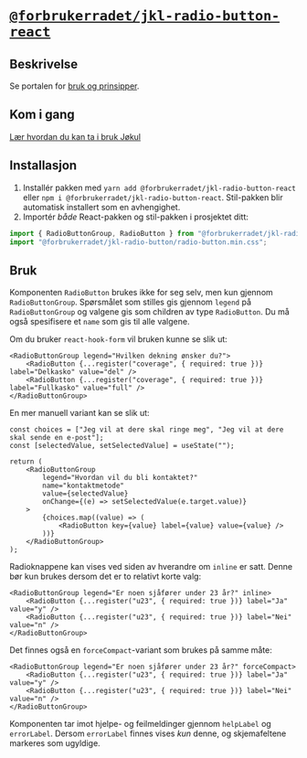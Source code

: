 # [`@forbrukerradet/jkl-radio-button-react`](hhttps://jokul.fremtind.no/komponenter/radiobutton)

## Beskrivelse

Se portalen for [bruk og prinsipper](hhttps://jokul.fremtind.no/komponenter/radiobutton).

## Kom i gang

[Lær hvordan du kan ta i bruk Jøkul](https://jokul.fremtind.no/developer/getting-started/)

## Installasjon

1. Installér pakken med `yarn add @forbrukerradet/jkl-radio-button-react` eller `npm i @forbrukerradet/jkl-radio-button-react`. Stil-pakken blir automatisk installert som en avhengighet.
2. Importér _både_ React-pakken og stil-pakken i prosjektet ditt:

```js
import { RadioButtonGroup, RadioButton } from "@forbrukerradet/jkl-radio-button-react";
import "@forbrukerradet/jkl-radio-button/radio-button.min.css";
```

## Bruk

Komponenten `RadioButton` brukes ikke for seg selv, men kun gjennom `RadioButtonGroup`. Spørsmålet som stilles gis gjennom `legend` på `RadioButtonGroup` og valgene gis som children av type `RadioButton`. Du må også spesifisere et `name` som gis til alle valgene.

Om du bruker `react-hook-form` vil bruken kunne se slik ut:

```tsx
<RadioButtonGroup legend="Hvilken dekning ønsker du?">
    <RadioButton {...register("coverage", { required: true })} label="Delkasko" value="del" />
    <RadioButton {...register("coverage", { required: true })} label="Fullkasko" value="full" />
</RadioButtonGroup>
```

En mer manuell variant kan se slik ut:

```tsx
const choices = ["Jeg vil at dere skal ringe meg", "Jeg vil at dere skal sende en e-post"];
const [selectedValue, setSelectedValue] = useState("");

return (
    <RadioButtonGroup
        legend="Hvordan vil du bli kontaktet?"
        name="kontaktmetode"
        value={selectedValue}
        onChange={(e) => setSelectedValue(e.target.value)}
    >
        {choices.map((value) => (
            <RadioButton key={value} label={value} value={value} />
        ))}
    </RadioButtonGroup>
);
```

Radioknappene kan vises ved siden av hverandre om `inline` er satt. Denne bør kun brukes dersom det er to relativt korte valg:

```tsx
<RadioButtonGroup legend="Er noen sjåfører under 23 år?" inline>
    <RadioButton {...register("u23", { required: true })} label="Ja" value="y" />
    <RadioButton {...register("u23", { required: true })} label="Nei" value="n" />
</RadioButtonGroup>
```

Det finnes også en `forceCompact`-variant som brukes på samme måte:

```tsx
<RadioButtonGroup legend="Er noen sjåfører under 23 år?" forceCompact>
    <RadioButton {...register("u23", { required: true })} label="Ja" value="y" />
    <RadioButton {...register("u23", { required: true })} label="Nei" value="n" />
</RadioButtonGroup>
```

Komponenten tar imot hjelpe- og feilmeldinger gjennom `helpLabel` og `errorLabel`. Dersom `errorLabel` finnes vises _kun_ denne, og skjemafeltene markeres som ugyldige.
